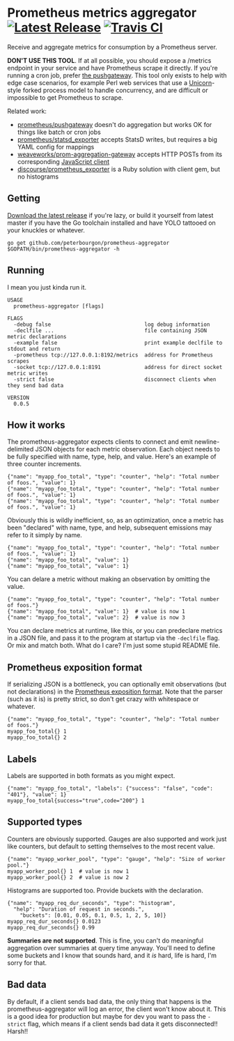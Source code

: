# Prometheus metrics aggregator [![Latest Release](https://img.shields.io/github/release/peterbourgon/prometheus-aggregator.svg?style=flat-square)](https://github.com/peterbourgon/prometheus-aggregator/releases/latest) [![Travis CI](https://travis-ci.org/peterbourgon/prometheus-aggregator.svg?branch=master)](https://travis-ci.org/peterbourgon/prometheus-aggregator) 

Receive and aggregate metrics for consumption by a Prometheus server.

**DON'T USE THIS TOOL**. If at all possible, you should expose a /metrics
endpoint in your service and have Prometheus scrape it directly. If you're
running a cron job, prefer [the pushgateway][pushgateway]. This tool only exists
to help with edge case scenarios, for example Perl web services that use a
[Unicorn][unicorn]-style forked process model to handle concurrency, and are
difficult or impossible to get Prometheus to scrape.

Related work:

- [prometheus/pushgateway][pushgateway] doesn't do aggregation but works OK for things like batch or cron jobs
- [prometheus/statsd_exporter][statsd] accepts StatsD writes, but requires a big YAML config for mappings
- [weaveworks/prom-aggregation-gateway][pag] accepts HTTP POSTs from its corresponding [JavaScript client][jsc]
- [discourse/prometheus_exporter][dpe] is a Ruby solution with client gem, but no histograms

[pushgateway]: https://github.com/prometheus/pushgateway
[unicorn]: https://bogomips.org/unicorn/
[statsd]: https://github.com/prometheus/statsd_exporter/
[pag]: https://github.com/weaveworks/prom-aggregation-gateway/
[jsc]: https://github.com/weaveworks/promjs/
[dpe]: https://github.com/discourse/prometheus_exporter/

## Getting

[Download the latest release][release] if you're lazy, or build it yourself from
latest master if you have the Go toolchain installed and have YOLO tattooed on
your knuckles or whatever.

[release]: https://github.com/peterbourgon/prometheus-aggregator/releases/latest

```
go get github.com/peterbourgon/prometheus-aggregator
$GOPATH/bin/prometheus-aggregator -h
```

## Running

I mean you just kinda run it.

```
USAGE
  prometheus-aggregator [flags]

FLAGS
  -debug false                              log debug information
  -declfile ...                             file containing JSON metric declarations
  -example false                            print example declfile to stdout and return
  -prometheus tcp://127.0.0.1:8192/metrics  address for Prometheus scrapes
  -socket tcp://127.0.0.1:8191              address for direct socket metric writes
  -strict false                             disconnect clients when they send bad data

VERSION
  0.0.5
```

## How it works

The prometheus-aggregator expects clients to connect and emit newline-delimited
JSON objects for each metric observation. Each object needs to be fully
specified with name, type, help, and value. Here's an example of three counter
increments.

```
{"name": "myapp_foo_total", "type": "counter", "help": "Total number of foos.", "value": 1}
{"name": "myapp_foo_total", "type": "counter", "help": "Total number of foos.", "value": 1}
{"name": "myapp_foo_total", "type": "counter", "help": "Total number of foos.", "value": 1}
```

Obviously this is wildly inefficient, so, as an optimization, once a metric has
been "declared" with name, type, and help, subsequent emissions may refer to it
simply by name.

```
{"name": "myapp_foo_total", "type": "counter", "help": "Total number of foos.", "value": 1}
{"name": "myapp_foo_total", "value": 1}
{"name": "myapp_foo_total", "value": 1}
```

You can delare a metric without making an observation by omitting the value.

```
{"name": "myapp_foo_total", "type": "counter", "help": "Total number of foos."}
{"name": "myapp_foo_total", "value": 1}  # value is now 1
{"name": "myapp_foo_total", "value": 2}  # value is now 3
```

You can declare metrics at runtime, like this, or you can predeclare metrics in
a JSON file, and pass it to the program at startup via the `-declfile` flag. Or
mix and match both. What do I care? I'm just some stupid README file.

## Prometheus exposition format

If serializing JSON is a bottleneck, you can optionally emit observations (but
not declarations) in the [Prometheus exposition format][pef]. Note that the
parser (such as it is) is pretty strict, so don't get crazy with whitespace or
whatever.

[pef]: https://prometheus.io/docs/instrumenting/exposition_formats/

```
{"name": "myapp_foo_total", "type": "counter", "help": "Total number of foos."}
myapp_foo_total{} 1
myapp_foo_total{} 2
```

## Labels

Labels are supported in both formats as you might expect.

```
{"name": "myapp_foo_total", "labels": {"success": "false", "code": "401"}, "value": 1}
myapp_foo_total{success="true",code="200"} 1
```

## Supported types

Counters are obviously supported. Gauges are also supported and work just like
counters, but default to setting themselves to the most recent value.

```
{"name": "myapp_worker_pool", "type": "gauge", "help": "Size of worker pool."}
myapp_worker_pool{} 1  # value is now 1
myapp_worker_pool{} 2  # value is now 2
```

Histograms are supported too. Provide buckets with the declaration.

```
{"name": "myapp_req_dur_seconds", "type": "histogram",
  "help": "Duration of request in seconds.", 
    "buckets": [0.01, 0.05, 0.1, 0.5, 1, 2, 5, 10]}
myapp_req_dur_seconds{} 0.0123
myapp_req_dur_seconds{} 0.99
```

**Summaries are not supported**. This is fine, you can't do meaningful
aggregation over summaries at query time anyway. You'll need to define some
buckets and I know that sounds hard, and it _is_ hard, life is hard, I'm sorry
for that.

## Bad data

By default, if a client sends bad data, the only thing that happens is the
prometheus-aggregator will log an error, the client won't know about it. This is
a good idea for production but maybe for dev you want to pass the `-strict`
flag, which means if a client sends bad data it gets disconnected!! Harsh!!
